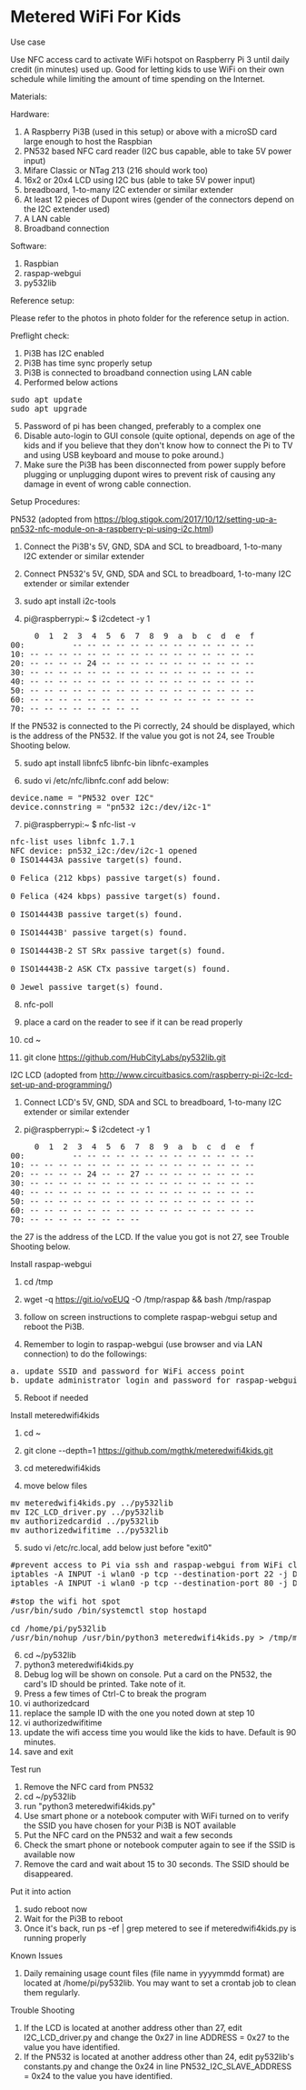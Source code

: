 # Metered WiFi For Kids
Use case

  Use NFC access card to activate WiFi hotspot on Raspberry Pi 3 until daily credit (in minutes) used up. Good for letting kids to use WiFi on their own schedule while limiting the amount of time spending on the Internet.

Materials:

Hardware:
1. A Raspberry Pi3B (used in this setup) or above with a microSD card large enough to host the Raspbian
2. PN532 based NFC card reader (I2C bus capable, able to take 5V power input)
3. Mifare Classic or NTag 213 (216 should work too)
4. 16x2 or 20x4 LCD using I2C bus (able to take 5V power input)
5. breadboard, 1-to-many I2C extender or similar extender
6. At least 12 pieces of Dupont wires (gender of the connectors depend on the I2C extender used)
7. A LAN cable
8. Broadband connection

Software:
1. Raspbian
2. raspap-webgui
3. py532lib

Reference setup:

Please refer to the photos in photo folder for the reference setup in action.

Preflight check:

1. Pi3B has I2C enabled
2. Pi3B has time sync properly setup
3. Pi3B is connected to broadband connection using LAN cable
4. Performed below actions
<pre>
sudo apt update
sudo apt upgrade
</pre>
5. Password of pi has been changed, preferably to a complex one
6. Disable auto-login to GUI console (quite optional, depends on age of the kids and if you believe that they don't know how to connect the Pi to TV and using USB keyboard and mouse to poke around.) 
7. Make sure the Pi3B has been disconnected from power supply before plugging or unplugging dupont wires to prevent risk of causing any damage in event of wrong cable connection.

Setup Procedures:

PN532 (adopted from https://blog.stigok.com/2017/10/12/setting-up-a-pn532-nfc-module-on-a-raspberry-pi-using-i2c.html)

1. Connect the Pi3B's 5V, GND, SDA and SCL to breadboard, 1-to-many I2C extender or similar extender

2. Connect PN532's 5V, GND, SDA and SCL to breadboard, 1-to-many I2C extender or similar extender

3. sudo apt install i2c-tools

4. pi@raspberrypi:~ $ i2cdetect -y 1

<pre>
     0  1  2  3  4  5  6  7  8  9  a  b  c  d  e  f
00:          -- -- -- -- -- -- -- -- -- -- -- -- --
10: -- -- -- -- -- -- -- -- -- -- -- -- -- -- -- --
20: -- -- -- -- 24 -- -- -- -- -- -- -- -- -- -- --
30: -- -- -- -- -- -- -- -- -- -- -- -- -- -- -- --
40: -- -- -- -- -- -- -- -- -- -- -- -- -- -- -- --
50: -- -- -- -- -- -- -- -- -- -- -- -- -- -- -- --
60: -- -- -- -- -- -- -- -- -- -- -- -- -- -- -- --
70: -- -- -- -- -- -- -- --
</pre>
If the PN532 is connected to the Pi correctly, 24 should be displayed, which is the address of the PN532.  If the value you got is not 24, see Trouble Shooting below.

5. sudo apt install libnfc5 libnfc-bin libnfc-examples

6. sudo vi /etc/nfc/libnfc.conf
add below:

<pre>
device.name = "PN532 over I2C"
device.connstring = "pn532_i2c:/dev/i2c-1"
</pre>

7. pi@raspberrypi:~ $ nfc-list -v
<pre>
nfc-list uses libnfc 1.7.1
NFC device: pn532_i2c:/dev/i2c-1 opened
0 ISO14443A passive target(s) found.

0 Felica (212 kbps) passive target(s) found.

0 Felica (424 kbps) passive target(s) found.

0 ISO14443B passive target(s) found.

0 ISO14443B' passive target(s) found.

0 ISO14443B-2 ST SRx passive target(s) found.

0 ISO14443B-2 ASK CTx passive target(s) found.

0 Jewel passive target(s) found.
</pre>

8. nfc-poll

9. place a card on the reader to see if it can be read properly

10. cd ~

11. git clone https://github.com/HubCityLabs/py532lib.git

I2C LCD (adopted from http://www.circuitbasics.com/raspberry-pi-i2c-lcd-set-up-and-programming/)

1. Connect LCD's 5V, GND, SDA and SCL to breadboard, 1-to-many I2C extender or similar extender

2. pi@raspberrypi:~ $ i2cdetect -y 1
<pre>
     0  1  2  3  4  5  6  7  8  9  a  b  c  d  e  f
00:          -- -- -- -- -- -- -- -- -- -- -- -- --
10: -- -- -- -- -- -- -- -- -- -- -- -- -- -- -- --
20: -- -- -- -- 24 -- -- 27 -- -- -- -- -- -- -- --
30: -- -- -- -- -- -- -- -- -- -- -- -- -- -- -- --
40: -- -- -- -- -- -- -- -- -- -- -- -- -- -- -- --
50: -- -- -- -- -- -- -- -- -- -- -- -- -- -- -- --
60: -- -- -- -- -- -- -- -- -- -- -- -- -- -- -- --
70: -- -- -- -- -- -- -- --
</pre>
the 27 is the address of the LCD. If the value you got is not 27, see Trouble Shooting below.

Install raspap-webgui

1. cd /tmp

2. wget -q https://git.io/voEUQ -O /tmp/raspap && bash /tmp/raspap

3. follow on screen instructions to complete raspap-webgui setup and reboot the Pi3B.

4. Remember to login to raspap-webgui (use browser and via LAN connection) to do the followings:
<pre>
a. update SSID and password for WiFi access point
b. update administrator login and password for raspap-webgui
</pre>
5. Reboot if needed

Install meteredwifi4kids

1. cd ~

2. git clone --depth=1 https://github.com/mgthk/meteredwifi4kids.git

3. cd meteredwifi4kids

4. move below files
<pre>
mv meteredwifi4kids.py ../py532lib
mv I2C_LCD_driver.py ../py532lib
mv authorizedcardid ../py532lib
mv authorizedwifitime ../py532lib
</pre>

5. sudo vi /etc/rc.local, add below just before "exit0"
 <pre>
#prevent access to Pi via ssh and raspap-webgui from WiFi client
iptables -A INPUT -i wlan0 -p tcp --destination-port 22 -j DROP
iptables -A INPUT -i wlan0 -p tcp --destination-port 80 -j DROP

#stop the wifi hot spot
/usr/bin/sudo /bin/systemctl stop hostapd

cd /home/pi/py532lib
/usr/bin/nohup /usr/bin/python3 meteredwifi4kids.py > /tmp/meteredwifi4kids.py.log 2>&1 &
</pre>

6. cd ~/py532lib
7. python3 meteredwifi4kids.py
8. Debug log will be shown on console. Put a card on the PN532, the card's ID should be printed. Take note of it.
9. Press a few times of Ctrl-C to break the program
10. vi authorizedcard
11. replace the sample ID with the one you noted down at step 10
12. vi authorizedwifitime
13. update the wifi access time you would like the kids to have. Default is 90 minutes.
14. save and exit

Test run

1. Remove the NFC card from PN532
2. cd ~/py532lib
3. run "python3 meteredwifi4kids.py"
4. Use smart phone or a notebook computer with WiFi turned on to verify the SSID you have chosen for your Pi3B is NOT available
5. Put the NFC card on the PN532 and wait a few seconds
6. Check the smart phone or notebook computer again to see if the SSID is available now
7. Remove the card and wait about 15 to 30 seconds. The SSID should be disappeared.

Put it into action

1. sudo reboot now
2. Wait for the Pi3B to reboot
3. Once it's back, run ps -ef | grep metered to see if meteredwifi4kids.py is running properly

Known Issues

1. Daily remaining usage count files (file name in yyyymmdd format) are located at /home/pi/py532lib. You may want to set a crontab job to clean them regularly.

Trouble Shooting

1. If the LCD is located at another address other than 27, edit I2C_LCD_driver.py and change the 0x27 in line ADDRESS = 0x27 to the value you have identified.
2. If the PN532 is located at another address other than 24, edit py532lib's constants.py and change the  0x24 in line PN532_I2C_SLAVE_ADDRESS = 0x24 to the value you have identified.
